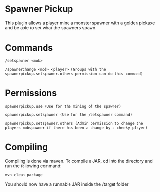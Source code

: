 # Spawner Pickup
This plugin allows a player mine a monster spawner with a golden pickaxe and be able to set what the spawners spawn.

# Commands
`/setspawner <mob>`

`/spawnerchange <mob> <player> (Groups with the spawnerpickup.setspawner.others permission can do this command)`

# Permissions
`spawnerpickup.use (Use for the mining of the spawner)`

`spawnerpickup.setspawner (Use for the /setspawner command)`

`spawnerpickup.setspawner.others (Admin permission to change the players mobspawner if there has been a change by a cheeky player)`

# Compiling
Compiling is done via maven. To compile a JAR, cd into the directory and run the following command:

`mvn clean package`

You should now have a runnable JAR inside the /target folder
